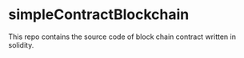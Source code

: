 # simpleContractBlockchain
This repo contains the source code of block chain contract written in solidity.
